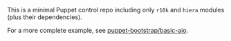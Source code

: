 This is a minimal Puppet control repo including only `r10k` and `hiera` modules
(plus their dependencies).

For a more complete example, see
[puppet-bootstrap/basic-aio](https://github.com/puppet-bootstrap/basic-aio/).
